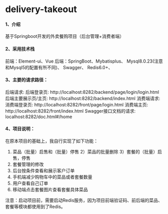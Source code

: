 # delivery-takeout

#### 1、介绍
基于Springboot开发的外卖餐购项目（后台管理+消费者端）

#### 2、采用技术栈
前端：Element-ui、Vue
后端：SpringBoot、Mybatisplus、
Mysql8.0.23(注意和Mysql5的配置有所不同)、
Swagger、
Redis6.0+、

#### 3、主要的请求路径：

后端请求:
后端登录页:  http://localhost:8282/backend/page/login/login.html
后端主要展示页/主页: http://localhost:8282/backend/index.html
消费端请求:
消费端登录页: http://localhost:8282/front/page/login.html
消费端主页: http://localhost:8282/front/index.html
Swagger接口文档的请求: localhost:8282/doc.html#/home

#### 4、项目说明：
在原本项目的基础上，我自行实现了如下功能：
1) 菜品（批量）启售和（批量）停售
   2）菜品的批量删除
   3）套餐的（批量）启售，停售
4) 套餐管理的修改
5) 后台按条件查看和展示客户订单
6) 手机端减少购物车中的菜品或者套餐数量
7) 用户查看自己订单
8) 移动端点击套餐图片查看套餐具体菜品

注意：启动项目前，需要启动Redis服务，因为项目前端验证码、前后端的菜品、套餐等模块都使用到了Redis。

